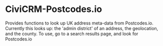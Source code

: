 # CiviCRM-Postcodes.io
Provides functions to look up UK address meta-data from Postcodes.io.
Currently this looks up: the 'admin district' of an address, the geolocation, and the county.
To use, go to a search results page, and look for Postcodes.io
